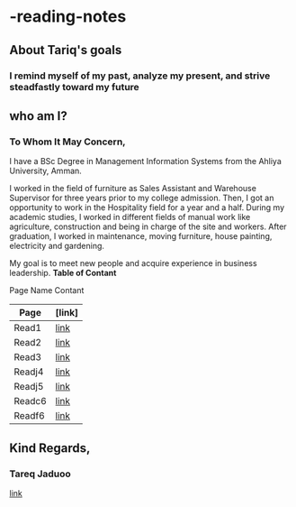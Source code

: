 # -reading-notes
## About Tariq's goals
### I remind myself of my past, analyze my present, and strive steadfastly toward my future
## who am I?
### To Whom It May Concern,
I have a BSc Degree in Management Information Systems from the
Ahliya University, Amman.

I worked in the field of furniture as Sales Assistant and Warehouse
Supervisor for three years prior to my college admission. Then, I got
an opportunity to work in the Hospitality field for a year and a half.
During my academic studies, I worked in different fields of manual
work like agriculture, construction and being in charge of
the site and workers. After graduation, I worked in maintenance,
moving furniture, house painting, electricity and gardening.

My goal is to meet new people and acquire experience in business
leadership.
**Table of Contant**

Page Name Contant


| Page  | [link] |
| ----------- | ----------- |
| Read1  | [link](https://tareq-jaduoo.github.io/reading-note/Read1)   |
| Read2  | [link](https://tareq-jaduoo.github.io/reading-note/Read2)   |
| Read3  | [link](https://tareq-jaduoo.github.io/reading-note/Read3)   |
| Readj4 | [link](https://tareq-jaduoo.github.io/reading-note/Readj4)  |
| Readj5 | [link](https://tareq-jaduoo.github.io/reading-note/Readj5)  |
| Readc6 | [link](https://tareq-jaduoo.github.io/reading-note/Readc6)  |
| Readf6 | [link](https://tareq-jaduoo.github.io/reading-note/Readf6)  |
## Kind Regards,
### Tareq Jaduoo
[link](https://github.com/Tareq-Jaduoo)

